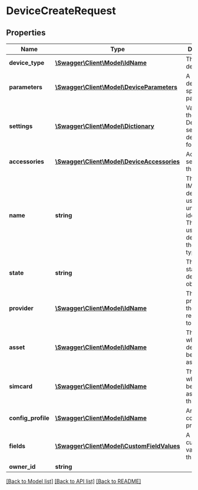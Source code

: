 # DeviceCreateRequest

## Properties
Name | Type | Description | Notes
------------ | ------------- | ------------- | -------------
**device_type** | [**\Swagger\Client\Model\IdName**](IdName.md) | The type of device | 
**parameters** | [**\Swagger\Client\Model\DeviceParameters**](DeviceParameters.md) | A number of device specific parameters | [optional] 
**settings** | [**\Swagger\Client\Model\Dictionary**](Dictionary.md) | Values for the DeviceType&#39;s setting definition form | [optional] 
**accessories** | [**\Swagger\Client\Model\DeviceAccessories**](DeviceAccessories.md) | Accessory settings for this device | [optional] 
**name** | **string** | The serial or IMEI of the device that is used to uniquely identify it. The value used will depend on the device type. | [optional] 
**state** | **string** | The current state of the device object | [optional] 
**provider** | [**\Swagger\Client\Model\IdName**](IdName.md) | The device provider, if the device requires one to function. | [optional] 
**asset** | [**\Swagger\Client\Model\IdName**](IdName.md) | The asset to which this device has been assigned. | [optional] 
**simcard** | [**\Swagger\Client\Model\IdName**](IdName.md) | The sim card which has been assigned to this device. | [optional] 
**config_profile** | [**\Swagger\Client\Model\IdName**](IdName.md) | An optional configuration profile | [optional] 
**fields** | [**\Swagger\Client\Model\CustomFieldValues**](CustomFieldValues.md) | A number of custom field values for this device. | [optional] 
**owner_id** | **string** |  | 

[[Back to Model list]](../README.md#documentation-for-models) [[Back to API list]](../README.md#documentation-for-api-endpoints) [[Back to README]](../README.md)


